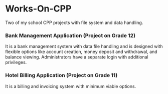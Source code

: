 # Works-On-CPP

Two of my school CPP projects with file system and data handling.

### Bank Management Application (Project on Grade 12)
It is a bank management system with data file handling and is designed with flexible options like account creation, money deposit and withdrawal, and balance viewing. Administrators have a separate login with additional privileges.

### Hotel Billing Application (Project on Grade 11)
It is a billing and invoicing system with minimum viable options.
